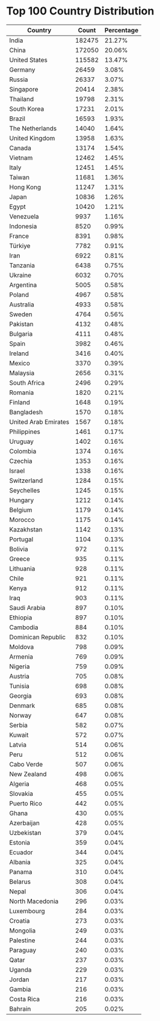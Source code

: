 # Top 100 Country Distribution
| Country | Count | Percentage |
|----|----|----|
| India | 182475 | 21.27% |
| China | 172050 | 20.06% |
| United States | 115582 | 13.47% |
| Germany | 26459 | 3.08% |
| Russia | 26337 | 3.07% |
| Singapore | 20414 | 2.38% |
| Thailand | 19798 | 2.31% |
| South Korea | 17231 | 2.01% |
| Brazil | 16593 | 1.93% |
| The Netherlands | 14040 | 1.64% |
| United Kingdom | 13958 | 1.63% |
| Canada | 13174 | 1.54% |
| Vietnam | 12462 | 1.45% |
| Italy | 12451 | 1.45% |
| Taiwan | 11681 | 1.36% |
| Hong Kong | 11247 | 1.31% |
| Japan | 10836 | 1.26% |
| Egypt | 10420 | 1.21% |
| Venezuela | 9937 | 1.16% |
| Indonesia | 8520 | 0.99% |
| France | 8391 | 0.98% |
| Türkiye | 7782 | 0.91% |
| Iran | 6922 | 0.81% |
| Tanzania | 6438 | 0.75% |
| Ukraine | 6032 | 0.70% |
| Argentina | 5005 | 0.58% |
| Poland | 4967 | 0.58% |
| Australia | 4933 | 0.58% |
| Sweden | 4764 | 0.56% |
| Pakistan | 4132 | 0.48% |
| Bulgaria | 4111 | 0.48% |
| Spain | 3982 | 0.46% |
| Ireland | 3416 | 0.40% |
| Mexico | 3370 | 0.39% |
| Malaysia | 2656 | 0.31% |
| South Africa | 2496 | 0.29% |
| Romania | 1820 | 0.21% |
| Finland | 1648 | 0.19% |
| Bangladesh | 1570 | 0.18% |
| United Arab Emirates | 1567 | 0.18% |
| Philippines | 1461 | 0.17% |
| Uruguay | 1402 | 0.16% |
| Colombia | 1374 | 0.16% |
| Czechia | 1353 | 0.16% |
| Israel | 1338 | 0.16% |
| Switzerland | 1284 | 0.15% |
| Seychelles | 1245 | 0.15% |
| Hungary | 1212 | 0.14% |
| Belgium | 1179 | 0.14% |
| Morocco | 1175 | 0.14% |
| Kazakhstan | 1142 | 0.13% |
| Portugal | 1104 | 0.13% |
| Bolivia | 972 | 0.11% |
| Greece | 935 | 0.11% |
| Lithuania | 928 | 0.11% |
| Chile | 921 | 0.11% |
| Kenya | 912 | 0.11% |
| Iraq | 903 | 0.11% |
| Saudi Arabia | 897 | 0.10% |
| Ethiopia | 897 | 0.10% |
| Cambodia | 884 | 0.10% |
| Dominican Republic | 832 | 0.10% |
| Moldova | 798 | 0.09% |
| Armenia | 769 | 0.09% |
| Nigeria | 759 | 0.09% |
| Austria | 705 | 0.08% |
| Tunisia | 698 | 0.08% |
| Georgia | 693 | 0.08% |
| Denmark | 685 | 0.08% |
| Norway | 647 | 0.08% |
| Serbia | 582 | 0.07% |
| Kuwait | 572 | 0.07% |
| Latvia | 514 | 0.06% |
| Peru | 512 | 0.06% |
| Cabo Verde | 507 | 0.06% |
| New Zealand | 498 | 0.06% |
| Algeria | 468 | 0.05% |
| Slovakia | 455 | 0.05% |
| Puerto Rico | 442 | 0.05% |
| Ghana | 430 | 0.05% |
| Azerbaijan | 428 | 0.05% |
| Uzbekistan | 379 | 0.04% |
| Estonia | 359 | 0.04% |
| Ecuador | 344 | 0.04% |
| Albania | 325 | 0.04% |
| Panama | 310 | 0.04% |
| Belarus | 308 | 0.04% |
| Nepal | 306 | 0.04% |
| North Macedonia | 296 | 0.03% |
| Luxembourg | 284 | 0.03% |
| Croatia | 273 | 0.03% |
| Mongolia | 249 | 0.03% |
| Palestine | 244 | 0.03% |
| Paraguay | 240 | 0.03% |
| Qatar | 237 | 0.03% |
| Uganda | 229 | 0.03% |
| Jordan | 217 | 0.03% |
| Gambia | 216 | 0.03% |
| Costa Rica | 216 | 0.03% |
| Bahrain | 205 | 0.02% |
